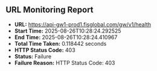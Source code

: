 ## URL Monitoring Report

- **URL:** https://api-gw1-prod1.fisglobal.com/gw/v1/health
- **Start Time:** 2025-08-26T10:28:24.292525
- **End Time:** 2025-08-26T10:28:24.410967
- **Total Time Taken:** 0.118442 seconds
- **HTTP Status Code:** 403
- **Status:** Failure
- **Failure Reason:** HTTP Status Code: 403
